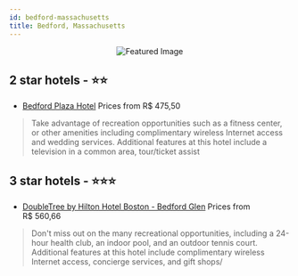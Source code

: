 ```yaml
---
id: bedford-massachusetts
title: Bedford, Massachusetts
---
```


<center><img src="https://i.travelapi.com/hotels/1000000/30000/26600/26520/88b69383_z.jpg" alt="Featured Image" /></center>


##  2 star hotels - ⭐️⭐️

-    [Bedford Plaza Hotel](https://us.hurb.com/hotels/bedford/bedford-plaza-hotel-JNP-JP065081?cmp=18055) Prices from R$ 475,50
   > Take advantage of recreation opportunities such as a fitness center, or other amenities including complimentary wireless Internet access and wedding services. Additional features at this hotel include a television in a common area, tour/ticket assist

##  3 star hotels - ⭐️⭐️⭐️

-    [DoubleTree by Hilton Hotel Boston - Bedford Glen](https://us.hurb.com/hotels/bedford/doubletree-by-hilton-hotel-boston-bedford-glen-JNP-JP010077?cmp=18055) Prices from R$ 560,66
   > Don't miss out on the many recreational opportunities, including a 24-hour health club, an indoor pool, and an outdoor tennis court. Additional features at this hotel include complimentary wireless Internet access, concierge services, and gift shops/
